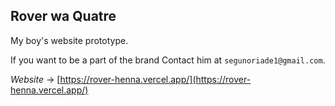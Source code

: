 ## Rover wa Quatre
My boy's website prototype.

If you want to be a part of the brand
Contact him at `segunoriade1@gmail.com`.

*Website* -> [https://rover-henna.vercel.app/](https://rover-henna.vercel.app/)

